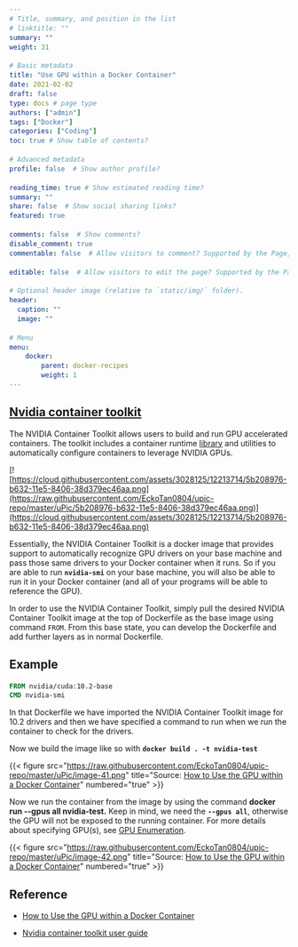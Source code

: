 ```yaml
---
# Title, summary, and position in the list
# linktitle: ""
summary: ""
weight: 31

# Basic metadata
title: "Use GPU within a Docker Container"
date: 2021-02-02
draft: false
type: docs # page type
authors: ["admin"]
tags: ["Docker"]
categories: ["Coding"]
toc: true # Show table of contents?

# Advanced metadata
profile: false  # Show author profile?

reading_time: true # Show estimated reading time?
summary: ""
share: false  # Show social sharing links?
featured: true

comments: false  # Show comments?
disable_comment: true
commentable: false  # Allow visitors to comment? Supported by the Page, Post, and Docs content types.

editable: false  # Allow visitors to edit the page? Supported by the Page, Post, and Docs content types.

# Optional header image (relative to `static/img/` folder).
header:
  caption: ""
  image: ""

# Menu
menu: 
    docker:
        parent: docker-recipes
        weight: 1
---
```


## [Nvidia container toolkit](https://docs.nvidia.com/datacenter/cloud-native/container-toolkit/overview.html)

The NVIDIA Container Toolkit allows users to build and run GPU accelerated containers. The toolkit includes a container runtime [library](https://github.com/NVIDIA/libnvidia-container) and utilities to automatically configure containers to leverage NVIDIA GPUs.

[![https://cloud.githubusercontent.com/assets/3028125/12213714/5b208976-b632-11e5-8406-38d379ec46aa.png](https://raw.githubusercontent.com/EckoTan0804/upic-repo/master/uPic/5b208976-b632-11e5-8406-38d379ec46aa.png)](https://cloud.githubusercontent.com/assets/3028125/12213714/5b208976-b632-11e5-8406-38d379ec46aa.png)

Essentially, the NVIDIA Container Toolkit is a docker image that provides support to automatically recognize GPU drivers on your base machine and pass those same drivers to your Docker container when it runs. So if you are able to run **`nvidia-smi`** on your base machine, you will also be able to run it in your Docker container (and all of your programs will be able to reference the GPU).

In order to use the NVIDIA Container Toolkit, simply pull the desired NVIDIA Container Toolkit image at the top of Dockerfile as the base image using command `FROM`. From this base state, you can develop the Dockerfile and add further layers as in normal Dockerfile.

## Example

```dockerfile
FROM nvidia/cuda:10.2-base
CMD nvidia-smi
```

In that Dockerfile we have imported the NVIDIA Container Toolkit image for 10.2 drivers and then we have specified a command to run when we run the container to check for the drivers.

Now we build the image like so with **`docker build . -t nvidia-test`**

{{< figure src="https://raw.githubusercontent.com/EckoTan0804/upic-repo/master/uPic/image-41.png" title="Source: [How to Use the GPU within a Docker Container](https://blog.roboflow.com/use-the-gpu-in-docker/)" numbered="true" >}}

Now we run the container from the image by using the command **docker run --gpus all nvidia-test.** Keep in mind, we need the **`--gpus all`**,  otherwise  the GPU will not be exposed to the running container. For more details about specifying GPU(s), see [GPU Enumeration](https://docs.nvidia.com/datacenter/cloud-native/container-toolkit/user-guide.html#gpu-enumeration).

{{< figure src="https://raw.githubusercontent.com/EckoTan0804/upic-repo/master/uPic/image-42.png" title="Source: [How to Use the GPU within a Docker Container](https://blog.roboflow.com/use-the-gpu-in-docker/)" numbered="true" >}}



## Reference

- [How to Use the GPU within a Docker Container](https://blog.roboflow.com/use-the-gpu-in-docker/)

- [Nvidia container toolkit user guide](https://docs.nvidia.com/datacenter/cloud-native/container-toolkit/user-guide.html)